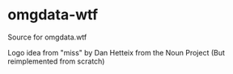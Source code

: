 # omgdata-wtf

Source for omgdata.wtf

Logo idea from "miss" by Dan Hetteix from the Noun Project
(But reimplemented from scratch)